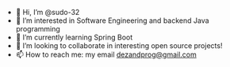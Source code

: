 - 👋 Hi, I’m @sudo-32
- 👀 I’m interested in Software Engineering and backend Java programming
- 🌱 I’m currently learning Spring Boot
- 💞️ I’m looking to collaborate in interesting open source projects!
- 📫 How to reach me: my email dezandprog@gmail.com

<!---
sudo-32/sudo-32 is a ✨ special ✨ repository because its `README.md` (this file) appears on your GitHub profile.
You can click the Preview link to take a look at your changes.
--->
